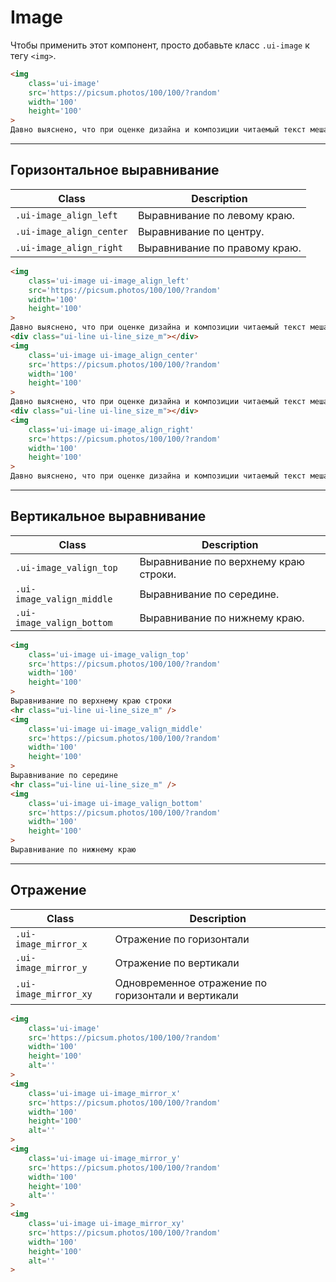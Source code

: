 # Image

Чтобы применить этот компонент, просто добавьте класс `.ui-image` к тегу `<img>`.


``` html
<img
    class='ui-image'
    src='https://picsum.photos/100/100/?random'
    width='100'
    height='100'
>
Давно выяснено, что при оценке дизайна и композиции читаемый текст мешает сосредоточиться.
```

---

## Горизонтальное выравнивание

|           Class           |          Description          |
|---------------------------|-------------------------------|
| `.ui-image_align_left`    | Выравнивание по левому краю.  |
| `.ui-image_align_center`  | Выравнивание по центру.       |
| `.ui-image_align_right`   | Выравнивание по правому краю. |

``` html
<img
    class='ui-image ui-image_align_left'
    src='https://picsum.photos/100/100/?random'
    width='100'
    height='100'
>
Давно выяснено, что при оценке дизайна и композиции читаемый текст мешает сосредоточиться. Lorem Ipsum используют потому, что тот обеспечивает более или менее стандартное заполнение шаблона, а также реальное распределение букв и пробелов в абзацах, которое не получается при простой дубликации "Здесь ваш текст.. Здесь ваш текст.. Здесь ваш текст.." Многие программы электронной вёрстки и редакторы HTML используют Lorem Ipsum в качестве текста по умолчанию, так что поиск по ключевым словам "lorem ipsum" сразу показывает, как много веб-страниц всё ещё дожидаются своего настоящего рождения. За прошедшие годы текст Lorem Ipsum получил много версий. Некоторые версии появились по ошибке, некоторые - намеренно (например, юмористические варианты).
<div class="ui-line ui-line_size_m"></div>
<img
    class='ui-image ui-image_align_center'
    src='https://picsum.photos/100/100/?random'
    width='100'
    height='100'
>
Давно выяснено, что при оценке дизайна и композиции читаемый текст мешает сосредоточиться. Lorem Ipsum используют потому, что тот обеспечивает более или менее стандартное заполнение шаблона, а также реальное распределение букв и пробелов в абзацах, которое не получается при простой дубликации "Здесь ваш текст.. Здесь ваш текст.. Здесь ваш текст.." Многие программы электронной вёрстки и редакторы HTML используют Lorem Ipsum в качестве текста по умолчанию, так что поиск по ключевым словам "lorem ipsum" сразу показывает, как много веб-страниц всё ещё дожидаются своего настоящего рождения. За прошедшие годы текст Lorem Ipsum получил много версий. Некоторые версии появились по ошибке, некоторые - намеренно (например, юмористические варианты).
<div class="ui-line ui-line_size_m"></div>
<img
    class='ui-image ui-image_align_right'
    src='https://picsum.photos/100/100/?random'
    width='100'
    height='100'
>
Давно выяснено, что при оценке дизайна и композиции читаемый текст мешает сосредоточиться. Lorem Ipsum используют потому, что тот обеспечивает более или менее стандартное заполнение шаблона, а также реальное распределение букв и пробелов в абзацах, которое не получается при простой дубликации "Здесь ваш текст.. Здесь ваш текст.. Здесь ваш текст.." Многие программы электронной вёрстки и редакторы HTML используют Lorem Ipsum в качестве текста по умолчанию, так что поиск по ключевым словам "lorem ipsum" сразу показывает, как много веб-страниц всё ещё дожидаются своего настоящего рождения. За прошедшие годы текст Lorem Ipsum получил много версий. Некоторые версии появились по ошибке, некоторые - намеренно (например, юмористические варианты).
```

---

## Вертикальное выравнивание

|            Class            |              Description              |
|-----------------------------|---------------------------------------|
| `.ui-image_valign_top`      | Выравнивание по верхнему краю строки. |
| `.ui-image_valign_middle`   | Выравнивание по середине.             |
| `.ui-image_valign_bottom`   | Выравнивание по нижнему краю.         |

``` html
<img
    class='ui-image ui-image_valign_top'
    src='https://picsum.photos/100/100/?random'
    width='100'
    height='100'
>
Выравнивание по верхнему краю строки
<hr class="ui-line ui-line_size_m" />
<img
    class='ui-image ui-image_valign_middle'
    src='https://picsum.photos/100/100/?random'
    width='100'
    height='100'
>
Выравнивание по середине
<hr class="ui-line ui-line_size_m" />
<img
    class='ui-image ui-image_valign_bottom'
    src='https://picsum.photos/100/100/?random'
    width='100'
    height='100'
>
Выравнивание по нижнему краю
```

---

## Отражение

|         Class         |                     Description                     |
|-----------------------|-----------------------------------------------------|
| `.ui-image_mirror_x`  | Отражение по горизонтали                            |
| `.ui-image_mirror_y`  | Отражение по вертикали                              |
| `.ui-image_mirror_xy` | Одновременное отражение по горизонтали и вертикали  |

``` html
<img
    class='ui-image'
    src='https://picsum.photos/100/100/?random'
    width='100'
    height='100'
    alt=''
>
<img
    class='ui-image ui-image_mirror_x'
    src='https://picsum.photos/100/100/?random'
    width='100'
    height='100'
    alt=''
>
<img
    class='ui-image ui-image_mirror_y'
    src='https://picsum.photos/100/100/?random'
    width='100'
    height='100'
    alt=''
>
<img
    class='ui-image ui-image_mirror_xy'
    src='https://picsum.photos/100/100/?random'
    width='100'
    height='100'
    alt=''
>
```
